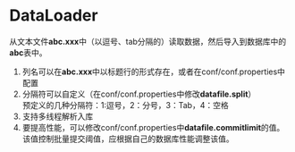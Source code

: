 # DataLoader
从文本文件**abc.xxx**中（以逗号、tab分隔的）读取数据，然后导入到数据库中的**abc**表中。<br/>
1. 列名可以在**abc.xxx**中以标题行的形式存在，或者在conf/conf.properties中配置<br/>
2. 分隔符可以自定义（在conf/conf.properties中修改**datafile.split**）<br/>
    预定义的几种分隔符：1:逗号，2：分号，3：Tab，4：空格
3. 支持多线程解析入库
4. 要提高性能，可以修改conf/conf.properties中**datafile.commitlimit**的值。该值控制批量提交阈值，应根据自己的数据库性能调整该值。